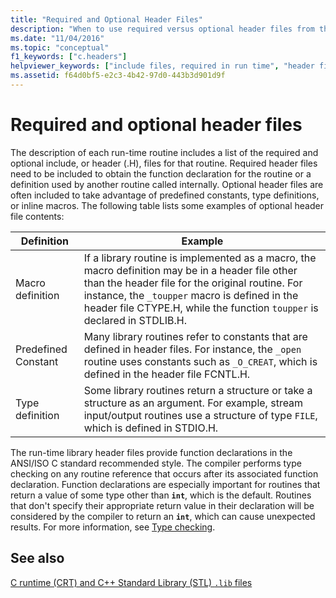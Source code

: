 ```yaml
---
title: "Required and Optional Header Files"
description: "When to use required versus optional header files from the Microsoft C runtime library."
ms.date: "11/04/2016"
ms.topic: "conceptual"
f1_keywords: ["c.headers"]
helpviewer_keywords: ["include files, required in run time", "header files, required in run time"]
ms.assetid: f64d0bf5-e2c3-4b42-97d0-443b3d901d9f
---
```

# Required and optional header files

The description of each run-time routine includes a list of the required and optional include, or header (.H), files for that routine. Required header files need to be included to obtain the function declaration for the routine or a definition used by another routine called internally. Optional header files are often included to take advantage of predefined constants, type definitions, or inline macros. The following table lists some examples of optional header file contents:

|Definition|Example|
|----------------|-------------|
|Macro definition|If a library routine is implemented as a macro, the macro definition may be in a header file other than the header file for the original routine. For instance, the `_toupper` macro is defined in the header file CTYPE.H, while the function `toupper` is declared in STDLIB.H.|
|Predefined Constant|Many library routines refer to constants that are defined in header files. For instance, the `_open` routine uses constants such as `_O_CREAT`, which is defined in the header file FCNTL.H.|
|Type definition|Some library routines return a structure or take a structure as an argument. For example, stream input/output routines use a structure of type `FILE`, which is defined in STDIO.H.|

The run-time library header files provide function declarations in the ANSI/ISO C standard recommended style. The compiler performs type checking on any routine reference that occurs after its associated function declaration. Function declarations are especially important for routines that return a value of some type other than **`int`**, which is the default. Routines that don't specify their appropriate return value in their declaration will be considered by the compiler to return an **`int`**, which can cause unexpected results. For more information, see [Type checking](./type-checking-crt.md).

## See also

[C runtime (CRT) and C++ Standard Library (STL) `.lib` files](./crt-library-features.md)
